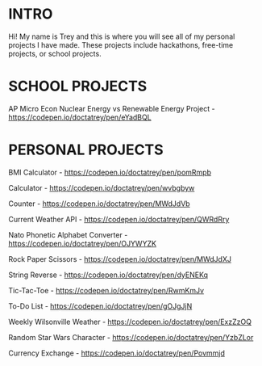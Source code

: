# INTRO


Hi! My name is Trey and this is where you will see all of my personal projects I have made. These projects include hackathons, free-time projects, or school projects. 

# SCHOOL PROJECTS


AP Micro Econ Nuclear Energy vs Renewable Energy Project - https://codepen.io/doctatrey/pen/eYadBQL


# PERSONAL PROJECTS


BMI Calculator - https://codepen.io/doctatrey/pen/pomRmpb

Calculator - https://codepen.io/doctatrey/pen/wvbgbyw

Counter - https://codepen.io/doctatrey/pen/MWdJdVb

Current Weather API - https://codepen.io/doctatrey/pen/QWRdRry

Nato Phonetic Alphabet Converter - https://codepen.io/doctatrey/pen/OJYWYZK

Rock Paper Scissors - https://codepen.io/doctatrey/pen/MWdJdXJ

String Reverse - https://codepen.io/doctatrey/pen/dyENEKq

Tic-Tac-Toe - https://codepen.io/doctatrey/pen/RwmKmJv

To-Do List - https://codepen.io/doctatrey/pen/gOJgJjN

Weekly Wilsonville Weather - https://codepen.io/doctatrey/pen/ExzZzOQ

Random Star Wars Character - https://codepen.io/doctatrey/pen/YzbZLor

Currency Exchange - https://codepen.io/doctatrey/pen/Povmmjd
